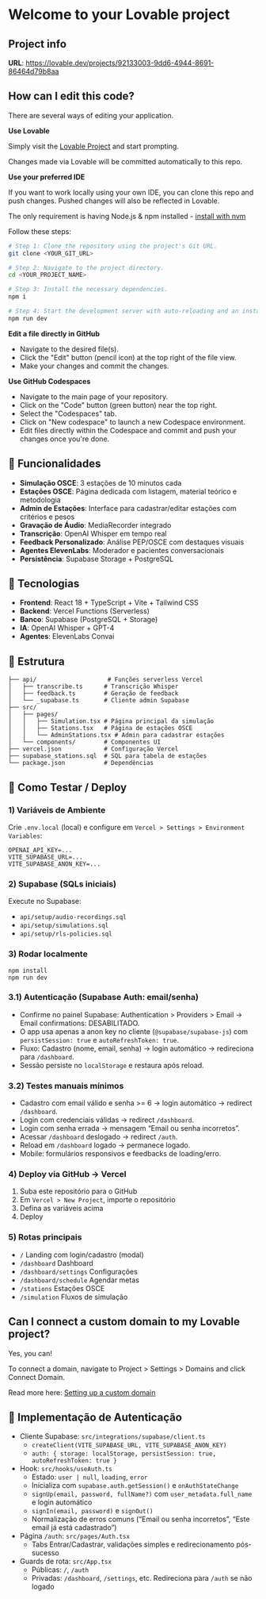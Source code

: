 # Welcome to your Lovable project

## Project info

**URL**: https://lovable.dev/projects/92133003-9dd6-4944-8691-86464d79b8aa

## How can I edit this code?

There are several ways of editing your application.

**Use Lovable**

Simply visit the [Lovable Project](https://lovable.dev/projects/92133003-9dd6-4944-8691-86464d79b8aa) and start prompting.

Changes made via Lovable will be committed automatically to this repo.

**Use your preferred IDE**

If you want to work locally using your own IDE, you can clone this repo and push changes. Pushed changes will also be reflected in Lovable.

The only requirement is having Node.js & npm installed - [install with nvm](https://github.com/nvm-sh/nvm#installing-and-updating)

Follow these steps:

```sh
# Step 1: Clone the repository using the project's Git URL.
git clone <YOUR_GIT_URL>

# Step 2: Navigate to the project directory.
cd <YOUR_PROJECT_NAME>

# Step 3: Install the necessary dependencies.
npm i

# Step 4: Start the development server with auto-reloading and an instant preview.
npm run dev
```

**Edit a file directly in GitHub**

- Navigate to the desired file(s).
- Click the "Edit" button (pencil icon) at the top right of the file view.
- Make your changes and commit the changes.

**Use GitHub Codespaces**

- Navigate to the main page of your repository.
- Click on the "Code" button (green button) near the top right.
- Select the "Codespaces" tab.
- Click on "New codespace" to launch a new Codespace environment.
- Edit files directly within the Codespace and commit and push your changes once you're done.

## 📱 Funcionalidades

- **Simulação OSCE**: 3 estações de 10 minutos cada
- **Estações OSCE**: Página dedicada com listagem, material teórico e metodologia
- **Admin de Estações**: Interface para cadastrar/editar estações com critérios e pesos
- **Gravação de Áudio**: MediaRecorder integrado
- **Transcrição**: OpenAI Whisper em tempo real
- **Feedback Personalizado**: Análise PEP/OSCE com destaques visuais
- **Agentes ElevenLabs**: Moderador e pacientes conversacionais
- **Persistência**: Supabase Storage + PostgreSQL

## 🔧 Tecnologias

- **Frontend**: React 18 + TypeScript + Vite + Tailwind CSS
- **Backend**: Vercel Functions (Serverless)
- **Banco**: Supabase (PostgreSQL + Storage)
- **IA**: OpenAI Whisper + GPT-4
- **Agentes**: ElevenLabs Convai

## 📁 Estrutura

```
├── api/                    # Funções serverless Vercel
│   ├── transcribe.ts      # Transcrição Whisper
│   ├── feedback.ts        # Geração de feedback
│   └── _supabase.ts       # Cliente admin Supabase
├── src/
│   ├── pages/
│   │   ├── Simulation.tsx # Página principal da simulação
│   │   ├── Stations.tsx   # Página de estações OSCE
│   │   └── AdminStations.tsx # Admin para cadastrar estações
│   └── components/        # Componentes UI
├── vercel.json            # Configuração Vercel
├── supabase_stations.sql  # SQL para tabela de estações
└── package.json           # Dependências
```

## 🎯 Como Testar / Deploy

### 1) Variáveis de Ambiente
Crie `.env.local` (local) e configure em `Vercel > Settings > Environment Variables`:

```
OPENAI_API_KEY=...
VITE_SUPABASE_URL=...
VITE_SUPABASE_ANON_KEY=...
```

### 2) Supabase (SQLs iniciais)
Execute no Supabase:
- `api/setup/audio-recordings.sql`
- `api/setup/simulations.sql`
- `api/setup/rls-policies.sql`

### 3) Rodar localmente
```
npm install
npm run dev
```

### 3.1) Autenticação (Supabase Auth: email/senha)
- Confirme no painel Supabase: Authentication > Providers > Email → Email confirmations: DESABILITADO.
- O app usa apenas a anon key no cliente (`@supabase/supabase-js`) com `persistSession: true` e `autoRefreshToken: true`.
- Fluxo: Cadastro (nome, email, senha) → login automático → redireciona para `/dashboard`.
- Sessão persiste no `localStorage` e restaura após reload.

### 3.2) Testes manuais mínimos
- Cadastro com email válido e senha >= 6 → login automático → redirect `/dashboard`.
- Login com credenciais válidas → redirect `/dashboard`.
- Login com senha errada → mensagem “Email ou senha incorretos”.
- Acessar `/dashboard` deslogado → redirect `/auth`.
- Reload em `/dashboard` logado → permanece logado.
- Mobile: formulários responsivos e feedbacks de loading/erro.

### 4) Deploy via GitHub → Vercel
1. Suba este repositório para o GitHub
2. Em `Vercel > New Project`, importe o repositório
3. Defina as variáveis acima
4. Deploy

### 5) Rotas principais
- `/` Landing com login/cadastro (modal)
- `/dashboard` Dashboard
- `/dashboard/settings` Configurações
- `/dashboard/schedule` Agendar metas
- `/stations` Estações OSCE
- `/simulation` Fluxos de simulação

## Can I connect a custom domain to my Lovable project?

Yes, you can!

To connect a domain, navigate to Project > Settings > Domains and click Connect Domain.

Read more here: [Setting up a custom domain](https://docs.lovable.dev/tips-tricks/custom-domain#step-by-step-guide)

## 🔐 Implementação de Autenticação
- Cliente Supabase: `src/integrations/supabase/client.ts`
  - `createClient(VITE_SUPABASE_URL, VITE_SUPABASE_ANON_KEY)`
  - `auth: { storage: localStorage, persistSession: true, autoRefreshToken: true }`
- Hook: `src/hooks/useAuth.ts`
  - Estado: `user | null`, `loading`, `error`
  - Inicializa com `supabase.auth.getSession()` e `onAuthStateChange`
  - `signUp(email, password, fullName?)` com `user_metadata.full_name` e login automático
  - `signIn(email, password)` e `signOut()`
  - Normalização de erros comuns (“Email ou senha incorretos”, “Este email já está cadastrado”)
- Página `/auth`: `src/pages/Auth.tsx`
  - Tabs Entrar/Cadastrar, validações simples e redirecionamento pós-sucesso
- Guards de rota: `src/App.tsx`
  - Públicas: `/`, `/auth`
  - Privadas: `/dashboard`, `/settings`, etc. Redireciona para `/auth` se não logado
